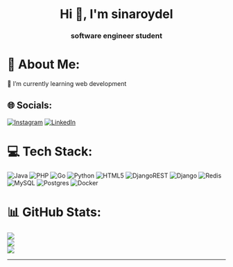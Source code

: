 <h1 align="center">Hi 👋, I'm sinaroydel</h1>
<h3 align="center">software engineer student</h3>

# 💫 About Me:
🌱 I’m currently learning web development<br>


## 🌐 Socials:
[![Instagram](https://img.shields.io/badge/Instagram-%23E4405F.svg?logo=Instagram&logoColor=white)](https://instagram.com/sinaroydel) [![LinkedIn](https://img.shields.io/badge/LinkedIn-%230077B5.svg?logo=linkedin&logoColor=white)](https://www.linkedin.com/in/sina-roydel-3060a2237) 

# 💻 Tech Stack:
![Java](https://img.shields.io/badge/java-%23ED8B00.svg?style=for-the-badge&logo=openjdk&logoColor=white) ![PHP](https://img.shields.io/badge/php-%23777BB4.svg?style=for-the-badge&logo=php&logoColor=white) ![Go](https://img.shields.io/badge/go-%2300ADD8.svg?style=for-the-badge&logo=go&logoColor=white) ![Python](https://img.shields.io/badge/python-3670A0?style=for-the-badge&logo=python&logoColor=ffdd54) ![HTML5](https://img.shields.io/badge/html5-%23E34F26.svg?style=for-the-badge&logo=html5&logoColor=white) ![DjangoREST](https://img.shields.io/badge/DJANGO-REST-ff1709?style=for-the-badge&logo=django&logoColor=white&color=ff1709&labelColor=gray) ![Django](https://img.shields.io/badge/django-%23092E20.svg?style=for-the-badge&logo=django&logoColor=white)  ![Redis](https://img.shields.io/badge/redis-%23DD0031.svg?style=for-the-badge&logo=redis&logoColor=white) ![MySQL](https://img.shields.io/badge/mysql-4479A1.svg?style=for-the-badge&logo=mysql&logoColor=white) ![Postgres](https://img.shields.io/badge/postgres-%23316192.svg?style=for-the-badge&logo=postgresql&logoColor=white) ![Docker](https://img.shields.io/badge/docker-%230db7ed.svg?style=for-the-badge&logo=docker&logoColor=white)
# 📊 GitHub Stats:
![](https://github-readme-stats.vercel.app/api?username=3ina&theme=dark&hide_border=false&include_all_commits=true&count_private=true)<br/>
![](https://github-readme-streak-stats.herokuapp.com/?user=3ina&theme=dark&hide_border=false)<br/>
![](https://github-readme-stats.vercel.app/api/top-langs/?username=3ina&theme=dark&hide_border=false&include_all_commits=true&count_private=true&layout=compact)

---
<!--[![](https://visitcount.itsvg.in/api?id=3ina&icon=0&color=0)](https://visitcount.itsvg.in) -->

<!-- Proudly created with GPRM ( https://gprm.itsvg.in ) -->

